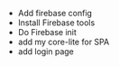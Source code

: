 - Add firebase config
- Install Firebase tools
- Do Firebase init
- add my core-lite for SPA
- add login page
